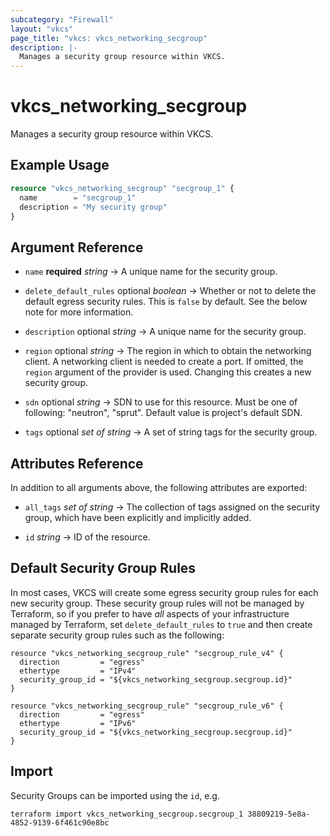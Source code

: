 ```yaml
---
subcategory: "Firewall"
layout: "vkcs"
page_title: "vkcs: vkcs_networking_secgroup"
description: |-
  Manages a security group resource within VKCS.
---
```


# vkcs_networking_secgroup

Manages a security group resource within VKCS.

## Example Usage
```terraform
resource "vkcs_networking_secgroup" "secgroup_1" {
  name        = "secgroup_1"
  description = "My security group"
}
```

## Argument Reference
- `name` **required** *string* &rarr;  A unique name for the security group.

- `delete_default_rules` optional *boolean* &rarr;  Whether or not to delete the default egress security rules. This is `false` by default. See the below note for more information.

- `description` optional *string* &rarr;  A unique name for the security group.

- `region` optional *string* &rarr;  The region in which to obtain the networking client. A networking client is needed to create a port. If omitted, the `region` argument of the provider is used. Changing this creates a new security group.

- `sdn` optional *string* &rarr;  SDN to use for this resource. Must be one of following: "neutron", "sprut". Default value is project's default SDN.

- `tags` optional *set of* *string* &rarr;  A set of string tags for the security group.


## Attributes Reference
In addition to all arguments above, the following attributes are exported:
- `all_tags` *set of* *string* &rarr;  The collection of tags assigned on the security group, which have been explicitly and implicitly added.

- `id` *string* &rarr;  ID of the resource.



## Default Security Group Rules

In most cases, VKCS will create some egress security group rules for each
new security group. These security group rules will not be managed by
Terraform, so if you prefer to have *all* aspects of your infrastructure
managed by Terraform, set `delete_default_rules` to `true` and then create
separate security group rules such as the following:

```hcl
resource "vkcs_networking_secgroup_rule" "secgroup_rule_v4" {
  direction         = "egress"
  ethertype         = "IPv4"
  security_group_id = "${vkcs_networking_secgroup.secgroup.id}"
}

resource "vkcs_networking_secgroup_rule" "secgroup_rule_v6" {
  direction         = "egress"
  ethertype         = "IPv6"
  security_group_id = "${vkcs_networking_secgroup.secgroup.id}"
}
```

## Import

Security Groups can be imported using the `id`, e.g.

```shell
terraform import vkcs_networking_secgroup.secgroup_1 38809219-5e8a-4852-9139-6f461c90e8bc
```
